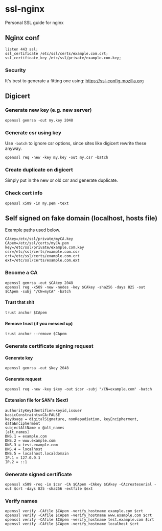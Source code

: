 # ssl-nginx
Personal SSL guide for nginx

## Nginx conf
```nginx
listen 443 ssl;
ssl_certificate /etc/ssl/certs/example.com.crt;
ssl_certificate_key /etc/ssl/private/example.com.key;
```

### Security
It's best to generate a fitting one using: https://ssl-config.mozilla.org

## Digicert
### Generate new key (e.g. new server)
```console
openssl genrsa -out my.key 2048
```

### Generate csr using key
Use `-batch` to ignore csr options, since sites like digicert rewrite these anyway.
```console
openssl req -new -key my.key -out my.csr -batch
```

### Create duplicate on digicert
Simply put in the new or old csr and generate duplicate.

### Check cert info
```console
openssl x509 -in my.pem -text
```

## Self signed on fake domain (localhost, hosts file)
Example paths used below.
```console
CAkey=/etc/ssl/private/myCA.key
CApem=/etc/ssl/certs/myCA.pem
key=/etc/ssl/private/example.com.key
csr=/etc/ssl/certs/example.com.csr
crt=/etc/ssl/certs/example.com.crt
ext=/etc/ssl/certs/example.com.ext
```

### Become a CA
```console
openssl genrsa -out $CAkey 2048
openssl req -x509 -new -nodes -key $CAkey -sha256 -days 825 -out $CApem -subj "/CN=myCA" -batch
```

#### Trust that shit
```console
trust anchor $CApem
```

#### Remove trust (if you messed up)
```console
trust anchor --remove $CApem
```

### Generate certificate signing request

#### Generate key
```console
openssl genrsa -out $key 2048
```

#### Generate request
```console
openssl req -new -key $key -out $csr -subj "/CN=example.com" -batch
```

#### Extension file for SAN's ($ext)
```console
authorityKeyIdentifier=keyid,issuer
basicConstraints=CA:FALSE
keyUsage = digitalSignature, nonRepudiation, keyEncipherment, dataEncipherment
subjectAltName = @alt_names
[alt_names]
DNS.1 = example.com
DNS.2 = www.example.com
DNS.3 = test.example.com
DNS.4 = localhost
DNS.5 = localhost.localdomain
IP.1 = 127.0.0.1
IP.2 = ::1
```

### Generate signed certificate
```console
openssl x509 -req -in $csr -CA $CApem -CAkey $CAkey -CAcreateserial -out $crt -days 825 -sha256 -extfile $ext
```

### Verify names
```console
openssl verify -CAfile $CApem -verify_hostname example.com $crt
openssl verify -CAfile $CApem -verify_hostname www.example.com $crt
openssl verify -CAfile $CApem -verify_hostname test.example.com $crt
openssl verify -CAfile $CApem -verify_hostname localhost $crt
```

